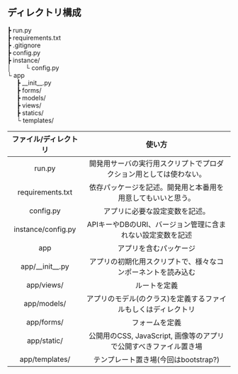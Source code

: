 

## ディレクトリ構成

┣ run.py   
┣ requirements.txt  
┣ .gitignore  
┣ config.py  
┣ instance/  
│    &emsp;&emsp;└ config.py  
└ app   
&emsp;&ensp;┣ \_\_init__.py  
&emsp;&ensp;┣ forms/  
&emsp;&ensp;┣ models/   
&emsp;&ensp;┣ views/   
&emsp;&ensp;┣ statics/  
&emsp;&ensp;└ templates/ 



ファイル/ディレクトリ|使い方
:--:|:--:
run.py|開発用サーバの実行用スクリプトでプロダクション用としては使わない。
requirements.txt|依存パッケージを記述。開発用と本番用を用意してもいいと思う。
config.py|アプリに必要な設定変数を記述。
instance/config.py|APIキーやDBのURI、バージョン管理に含まれない設定変数を記述
app|アプリを含むパッケージ
app/_\_init__.py|アプリの初期化用スクリプトで、様々なコンポーネントを読み込む
app/views/|ルートを定義
app/models/|アプリのモデル(のクラス)を定義するファイルもしくはディレクトリ
app/forms/|フォームを定義
app/static/|公開用のCSS, JavaScript, 画像等のアプリで公開すべきファイル置き場
app/templates/|テンプレート置き場(今回はbootstrap?)
